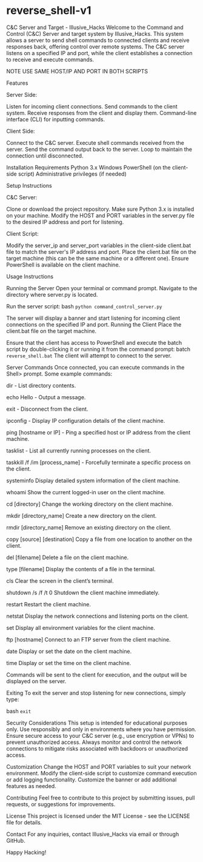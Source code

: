 # reverse_shell-v1

C&C Server and Target - Illusive_Hacks
Welcome to the Command and Control (C&C) Server and target system by Illusive_Hacks. This system allows a server to send shell commands to connected clients and receive responses back, offering control over remote systems. The C&C server listens on a specified IP and port, while the client establishes a connection to receive and execute commands.

NOTE USE SAME HOST/IP AND PORT IN BOTH SCRIPTS

Features

Server Side:

Listen for incoming client connections.
Send commands to the client system.
Receive responses from the client and display them.
Command-line interface (CLI) for inputting commands.


Client Side:

Connect to the C&C server.
Execute shell commands received from the server.
Send the command output back to the server.
Loop to maintain the connection until disconnected.


Installation
Requirements
Python 3.x
Windows PowerShell (on the client-side script)
Administrative privileges (if needed)


Setup Instructions

C&C Server:

Clone or download the project repository.
Make sure Python 3.x is installed on your machine.
Modify the HOST and PORT variables in the server.py file to the desired IP address and port for listening.

Client Script:

Modify the server_ip and server_port variables in the client-side client.bat file to match the server's IP address and port.
Place the client.bat file on the target machine (this can be the same machine or a different one).
Ensure PowerShell is available on the client machine.



Usage Instructions


Running the Server
Open your terminal or command prompt.
Navigate to the directory where server.py is located.

Run the server script:
bash
````python command_control_server.py````

The server will display a banner and start listening for incoming client connections on the specified IP and port.
Running the Client
Place the client.bat file on the target machine.

Ensure that the client has access to PowerShell and execute the batch script by double-clicking it or running it from the command prompt:
batch
````reverse_shell.bat````
The client will attempt to connect to the server.


Server Commands
Once connected, you can execute commands in the Shell> prompt. Some example commands:

dir - List directory contents.

echo Hello  - Output a message.

exit  - Disconnect from the client.

ipconfig - Display IP configuration details of the client machine.

ping [hostname or IP] - Ping a specified host or IP address from the client machine.

tasklist - List all currently running processes on the client.

taskkill /f /im [process_name] - Forcefully terminate a specific process on the client.

systeminfo
Display detailed system information of the client machine.

whoami
Show the current logged-in user on the client machine.

cd [directory]
Change the working directory on the client machine.

mkdir [directory_name]
Create a new directory on the client.

rmdir [directory_name]
Remove an existing directory on the client.

copy [source] [destination]
Copy a file from one location to another on the client.

del [filename]
Delete a file on the client machine.

type [filename]
Display the contents of a file in the terminal.

cls
Clear the screen in the client’s terminal.

shutdown /s /f /t 0
Shutdown the client machine immediately.

restart
Restart the client machine.

netstat
Display the network connections and listening ports on the client.

set
Display all environment variables for the client machine.

ftp [hostname]
Connect to an FTP server from the client machine.

date
Display or set the date on the client machine.

time
Display or set the time on the client machine.


Commands will be sent to the client for execution, and the output will be displayed on the server.

Exiting
To exit the server and stop listening for new connections, simply type:

bash
````exit````


Security Considerations
This setup is intended for educational purposes only. Use responsibly and only in environments where you have permission.
Ensure secure access to your C&C server (e.g., use encryption or VPNs) to prevent unauthorized access.
Always monitor and control the network connections to mitigate risks associated with backdoors or unauthorized access.


Customization
Change the HOST and PORT variables to suit your network environment.
Modify the client-side script to customize command execution or add logging functionality.
Customize the banner or add additional features as needed.


Contributing
Feel free to contribute to this project by submitting issues, pull requests, or suggestions for improvements.

License
This project is licensed under the MIT License - see the LICENSE file for details.

Contact
For any inquiries, contact Illusive_Hacks via email or through GitHub.

Happy Hacking!


